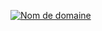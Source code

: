 <a href='http://www.azote.org/' title='Nom de domaine' target='blank'><img
src='http://www.azote.org/pub/azote_468_60_blanc.gif ' alt='Nom de domaine' border="0" /></a>
